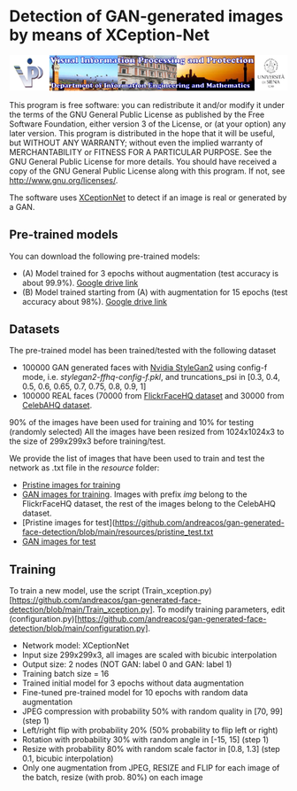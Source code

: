# Detection of GAN-generated images by means of XCeption-Net

![Image](./resources/vippdiism.png)

This program is free software: you can redistribute it and/or modify it under the terms of the GNU General Public
License as published by the Free Software Foundation, either version 3 of the License, or (at your option) any later
version. This program is distributed in the hope that it will be useful, but WITHOUT ANY WARRANTY; without even the
implied warranty of MERCHANTABILITY or FITNESS FOR A PARTICULAR PURPOSE.  See the GNU General Public License for
more details. You should have received a copy of the GNU General Public License along with this program.
If not, see <http://www.gnu.org/licenses/>.

The software uses [XCeptionNet](arxiv.org/abs/1610.02357) to detect if an image is real or generated by a GAN.

## Pre-trained models
You can download the following pre-trained models:
- (A) Model trained for 3 epochs without augmentation (test accuracy is about 99.9%). [Google drive link](https://drive.google.com/file/d/1pouV_4lEyYTrp3TjNq_xzvf0r8IrIP7Y/view?usp=sharing)
- (B) Model trained starting from (A) with augmentation for 15 epochs (test accuracy about 98%). [Google drive link](https://drive.google.com/file/d/1DJaoJ4uz5CaNUrqkENtF-ZpqKQRtRAkW/view?usp=sharing)

## Datasets
The pre-trained model has been trained/tested with the following dataset
- 100000 GAN generated faces with [Nvidia StyleGan2](https://github.com/NVlabs/stylegan2) using config-f mode, i.e. *stylegan2-ffhq-config-f.pkl*, and truncations_psi in [0.3, 0.4, 0.5, 0.6, 0.65, 0.7, 0.75, 0.8, 0.9, 1]
- 100000 REAL faces (70000 from [FlickrFaceHQ dataset](https://github.com/NVlabs/ffhq-dataset) and 30000 from [CelebAHQ dataset](https://github.com/tkarras/progressive_growing_of_gans).

90% of the images have been used for training and 10% for testing (randomly selected)
All the images have been resized from 1024x1024x3 to the size of 299x299x3 before training/test.

We provide the list of images that have been used to train and test the network as .txt file in the *resource* folder:
- [Pristine images for training](https://github.com/andreacos/gan-generated-face-detection/blob/main/resources/pristine_train.txt)
- [GAN images for training](https://github.com/andreacos/gan-generated-face-detection/blob/main/resources/gan_train.txt). Images with prefix *img* belong to the FlickrFaceHQ dataset, the rest of the images belong to the CelebAHQ dataset.
- [Pristine images for test](https://github.com/andreacos/gan-generated-face-detection/blob/main/resources/pristine_test.txt
- [GAN images for test](https://github.com/andreacos/gan-generated-face-detection/blob/main/resources/gan_test.txt)

## Training
To train a new model, use the script (Train_xception.py)[https://github.com/andreacos/gan-generated-face-detection/blob/main/Train_xception.py]. To modify training parameters, edit (configuration.py)[https://github.com/andreacos/gan-generated-face-detection/blob/main/configuration.py].

- Network model: XCeptionNet  
- Input size 299x299x3, all images are scaled with bicubic interpolation
- Output size: 2 nodes (NOT GAN: label 0 and GAN: label 1)
- Training batch size = 16
- Trained initial model for 3 epochs without data augmentation
- Fine-tuned pre-trained model for 10 epochs with random data augmentation
- JPEG compression with probability 50% with random quality in [70, 99] (step 1)
- Left/right flip with probability 20% (50% probability to flip left or right)
- Rotation with probability 30% with random angle in [-15, 15] (step 1)
- Resize with probability 80% with random scale factor in [0.8, 1.3] (step 0.1, bicubic interpolation)
- Only one augmentation from JPEG, RESIZE and FLIP for each image of the batch, resize (with prob. 80%) on each image

